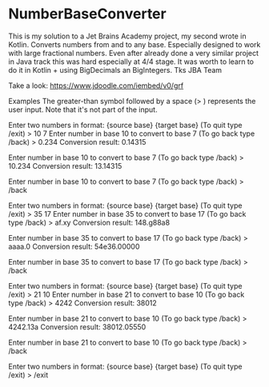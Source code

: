 # NumberBaseConverter
This is my solution to a Jet Brains Academy project,  my second wrote in Kotlin.
Converts numbers from and to any base. Especially designed to work with large fractional numbers.
Even after already done a very similar project in Java track this was hard especially at 4/4 stage. It was worth to learn to do it in Kotlin + using BigDecimals an BigIntegers. Tks JBA Team

Take a look:
https://www.jdoodle.com/iembed/v0/grf

Examples
The greater-than symbol followed by a space (> ) represents the user input. Note that it's not part of the input.

Enter two numbers in format: {source base} {target base} (To quit type /exit) > 10 7
Enter number in base 10 to convert to base 7 (To go back type /back) > 0.234
Conversion result: 0.14315

Enter number in base 10 to convert to base 7 (To go back type /back) > 10.234
Conversion result: 13.14315

Enter number in base 10 to convert to base 7 (To go back type /back) > /back

Enter two numbers in format: {source base} {target base} (To quit type /exit) > 35 17
Enter number in base 35 to convert to base 17 (To go back type /back) > af.xy
Conversion result: 148.g88a8

Enter number in base 35 to convert to base 17 (To go back type /back) > aaaa.0
Conversion result: 54e36.00000

Enter number in base 35 to convert to base 17 (To go back type /back) > /back

Enter two numbers in format: {source base} {target base} (To quit type /exit) > 21 10
Enter number in base 21 to convert to base 10 (To go back type /back) > 4242
Conversion result: 38012

Enter number in base 21 to convert to base 10 (To go back type /back) > 4242.13a
Conversion result: 38012.05550

Enter number in base 21 to convert to base 10 (To go back type /back) > /back

Enter two numbers in format: {source base} {target base} (To quit type /exit) > /exit
